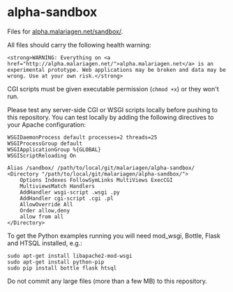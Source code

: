 alpha-sandbox
=============

Files for [alpha.malariagen.net/sandbox/](http://alpha.malariagen.net/sandbox/).

All files should carry the following health warning:

    <strong>WARNING: Everything on <a href="http://alpha.malariagen.net/">alpha.malariagen.net</a> is an experimental prototype. Web applications may be broken and data may be wrong. Use at your own risk.</strong>

CGI scripts must be given executable permission (`chmod +x`) or they won't run.

Please test any server-side CGI or WSGI scripts locally before pushing to 
this repository. You can test locally by adding the following directives to your 
Apache configuration:

	WSGIDaemonProcess default processes=2 threads=25
	WSGIProcessGroup default
	WSGIApplicationGroup %{GLOBAL}
	WSGIScriptReloading On
	
	Alias /sandbox/ /path/to/local/git/malariagen/alpha-sandbox/
	<Directory "/path/to/local/git/malariagen/alpha-sandbox/">
		Options Indexes FollowSymLinks MultiViews ExecCGI
		MultiviewsMatch Handlers
		AddHandler wsgi-script .wsgi .py
		AddHandler cgi-script .cgi .pl
		AllowOverride All
		Order allow,deny
		allow from all         
	</Directory>

To get the Python examples running you will need mod_wsgi, Bottle, Flask and HTSQL 
installed, e.g.: 

	sudo apt-get install libapache2-mod-wsgi 
	sudo apt-get install python-pip
	sudo pip install bottle flask htsql
	
Do not commit any large files (more than a few MB) to this repository.